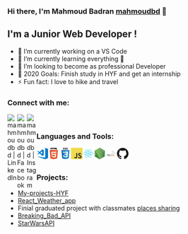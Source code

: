 ### Hi there, I'm Mahmoud Badran [mahmoudbd][website] 👋

## I'm a Junior Web Developer !
- 🔭 I’m currently working on a VS Code 
- 🌱 I’m currently learning everything 🤣
- 👯 I’m looking to become as professional Developer
- 🥅 2020 Goals: Finish study in HYF and get an internship  
- ⚡ Fun fact: I love to hike and travel

### Connect with me:

[<img align="left" alt="mahmoudbd | LinkedIn" width="22px" src="https://cdn.jsdelivr.net/npm/simple-icons@v3/icons/linkedin.svg" />][linkedin]
[<img align="left" alt="mahmoudbd | Facebook" width="22px" src="https://cdn.jsdelivr.net/npm/simple-icons@v3/icons/facebook.svg" />][facebook]
[<img align="left" alt="mahmoudbd | Instagram" width="22px" src="https://cdn.jsdelivr.net/npm/simple-icons@v3/icons/instagram.svg" />][instagram]


<br />

### Languages and Tools:

<img align="left" alt="Visual Studio Code" width="26px" src="https://raw.githubusercontent.com/github/explore/80688e429a7d4ef2fca1e82350fe8e3517d3494d/topics/visual-studio-code/visual-studio-code.png" />
<img align="left" alt="HTML5" width="26px" src="https://raw.githubusercontent.com/github/explore/80688e429a7d4ef2fca1e82350fe8e3517d3494d/topics/html/html.png" />
<img align="left" alt="CSS3" width="26px" src="https://raw.githubusercontent.com/github/explore/80688e429a7d4ef2fca1e82350fe8e3517d3494d/topics/css/css.png" />
<img align="left" alt="JavaScript" width="26px" src="https://raw.githubusercontent.com/github/explore/80688e429a7d4ef2fca1e82350fe8e3517d3494d/topics/javascript/javascript.png" />
<img align="left" alt="React" width="26px" src="https://raw.githubusercontent.com/github/explore/80688e429a7d4ef2fca1e82350fe8e3517d3494d/topics/react/react.png" />
<img align="left" alt="Node.js" width="26px" src="https://raw.githubusercontent.com/github/explore/80688e429a7d4ef2fca1e82350fe8e3517d3494d/topics/nodejs/nodejs.png" />
<img align="left" alt="MySQL" width="26px" src="https://raw.githubusercontent.com/github/explore/80688e429a7d4ef2fca1e82350fe8e3517d3494d/topics/mysql/mysql.png" />
<img align="left" alt="GitHub" width="26px" src="https://raw.githubusercontent.com/github/explore/78df643247d429f6cc873026c0622819ad797942/topics/github/github.png" />

<br />
<br />


### Projects:

- [My-projects-HYF]
- [React_Weather_app]
- Finial graduated project with classmates [places sharing]
- [Breaking_Bad_API]
- [StarWarsAPI]

[website]: https://github.com/mahmoudbd
[instagram]: https://www.instagram.com/
[linkedin]: https://www.linkedin.com/in/mahmoud-badran-nl/
[facebook]: https://www.facebook.com/mahmoud.badran.39

 [My-projects-HYF]: https://placessharer.web.app/
 [React_Weather_app]: https://compassionate-roentgen-e3d7b9.netlify.app/
 [places sharing]: https://placessharer.web.app/
 [Breaking_Bad_API]: https://happy-morse-65cdea.netlify.app/
 [StarWarsAPI]: https://kind-jackson-9e63e0.netlify.app/
